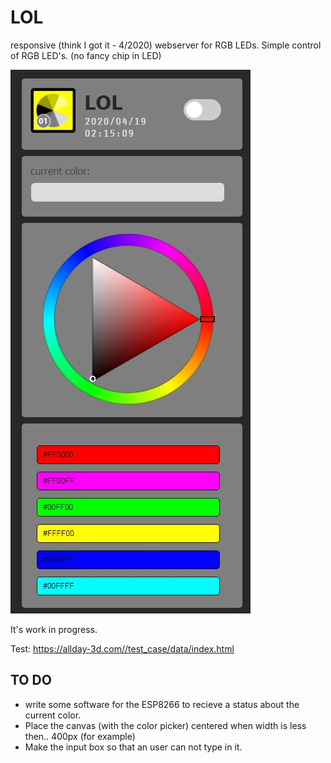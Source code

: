 # LOL
responsive (think I got it - 4/2020) webserver for RGB LEDs.
Simple control of RGB LED's. (no fancy chip in LED)

![Diagram](https://github.com/Allday3D/LOL/blob/master/less_600px.jpg)

It's work in progress.

Test: https://allday-3d.com//test_case/data/index.html


## TO DO

- write some software for the ESP8266 to recieve a status about the current color.
- Place the canvas (with the color picker) centered when width is less then.. 400px (for example)
- Make the input box so that an user can not type in it.
